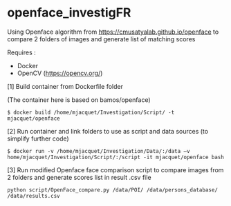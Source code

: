 # openface_investigFR
Using Openface algorithm from https://cmusatyalab.github.io/openface to compare 2 folders of images and generate list of matching scores

Requires :
* Docker
* OpenCV (https://opencv.org/)

[1] Build container from Dockerfile folder

(The container here is based on bamos/openface)

```
$ docker build /home/mjacquet/Investigation/Script/ -t mjacquet/openface
```

[2] Run container and link folders to use as script and data sources (to simplify further code)

```
$ docker run -v /home/mjacquet/Investigation/Data/:/data –v home/mjacquet/Investigation/Script/:/script -it mjacquet/openface bash
```

[3] Run modified Openface face comparison script to compare images from 2 folders and generate scores list in result .csv file

```
python script/OpenFace_compare.py /data/POI/ /data/persons_database/ /data/results.csv
```
